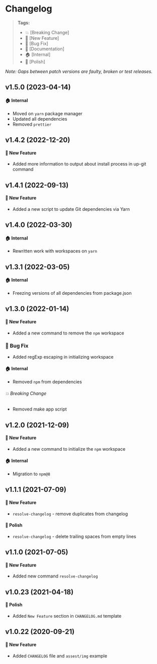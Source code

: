 # Changelog

> **Tags:**
>
> - :boom: [Breaking Change]
> - :rocket: [New Feature]
> - :bug: [Bug Fix]
> - :memo: [Documentation]
> - :house: [Internal]
> - :nail_care: [Polish]

_Note: Gaps between patch versions are faulty, broken or test releases._

## v1.5.0 (2023-04-14)

#### :house: Internal

* Moved on `yarn` package manager
* Updated all dependencies
* Removed `prettier`

## v1.4.2 (2022-12-20)

#### :rocket: New Feature

* Added more information to output about install process in up-git command

## v1.4.1 (2022-09-13)

#### :rocket: New Feature

* Added a new script to update Git dependencies via Yarn

## v1.4.0 (2022-03-30)

#### :house: Internal

* Rewritten work with workspaces on `yarn`

## v1.3.1 (2022-03-05)

#### :house: Internal

* Freezing versions of all dependencies from package.json

## v1.3.0 (2022-01-14)

#### :rocket: New Feature

* Added a new command to remove the `npm` workspace

### :bug: Bug Fix

* Added regExp escaping in initializing workspace

#### :house: Internal

* Removed `npm` from dependencies

###### :boom: Breaking Change

* Removed make app script

## v1.2.0 (2021-12-09)

#### :rocket: New Feature

* Added a new command to initialize the `npm` workspace

#### :house: Internal

* Migration to `npm@8`

## v1.1.1 (2021-07-09)

#### :rocket: New Feature

* `resolve-changelog` - remove duplicates from changelog

#### :nail_care: Polish

* `resolve-changelog` - delete trailing spaces from empty lines

## v1.1.0 (2021-07-05)

#### :rocket: New Feature

* Added new command `resolve-changelog`

## v1.0.23 (2021-04-18)

#### :nail_care: Polish

* Added `New Feature` section in `CHANGELOG.md` template

## v1.0.22 (2020-09-21)

#### :rocket: New Feature

* Added `CHANGELOG` file and `assest/img` example

